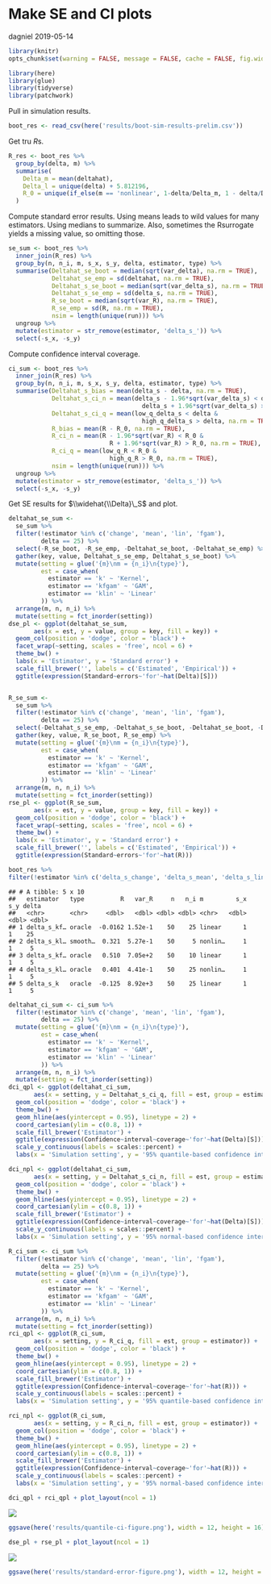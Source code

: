 Make SE and CI plots
================
dagniel
2019-05-14

``` r
library(knitr)
opts_chunk$set(warning = FALSE, message = FALSE, cache = FALSE, fig.width = 7, fig.height = 7)
```

``` r
library(here)
library(glue)
library(tidyverse)
library(patchwork)
```

Pull in simulation results.

``` r
boot_res <- read_csv(here('results/boot-sim-results-prelim.csv'))
```

Get tru *R*s.

``` r
R_res <- boot_res %>%
  group_by(delta, m) %>%
  summarise(
    Delta_m = mean(deltahat), 
    Delta_l = unique(delta) + 5.812196,
    R_0 = unique(if_else(m == 'nonlinear', 1-delta/Delta_m, 1 - delta/Delta_l))
  )
```

Compute standard error results. Using means leads to wild values for many estimators. Using medians to summarize. Also, sometimes the Rsurrogate yields a missing value, so omitting those.

``` r
se_sum <- boot_res %>%
  inner_join(R_res) %>%
  group_by(n, n_i, m, s_x, s_y, delta, estimator, type) %>%
  summarise(Deltahat_se_boot = median(sqrt(var_delta), na.rm = TRUE),
            Deltahat_se_emp = sd(deltahat, na.rm = TRUE),
            Deltahat_s_se_boot = median(sqrt(var_delta_s), na.rm = TRUE),
            Deltahat_s_se_emp = sd(delta_s, na.rm = TRUE),
            R_se_boot = median(sqrt(var_R), na.rm = TRUE),
            R_se_emp = sd(R, na.rm = TRUE),
            nsim = length(unique(run))) %>%
  ungroup %>%
  mutate(estimator = str_remove(estimator, 'delta_s_')) %>%
  select(-s_x, -s_y)
```

Compute confidence interval coverage.

``` r
ci_sum <- boot_res %>%
  inner_join(R_res) %>%
  group_by(n, n_i, m, s_x, s_y, delta, estimator, type) %>%
  summarise(Deltahat_s_bias = mean(delta_s - delta, na.rm = TRUE),
            Deltahat_s_ci_n = mean(delta_s - 1.96*sqrt(var_delta_s) < delta &
                                     delta_s + 1.96*sqrt(var_delta_s) > delta, na.rm = TRUE),
            Deltahat_s_ci_q = mean(low_q_delta_s < delta &
                                     high_q_delta_s > delta, na.rm = TRUE),
            R_bias = mean(R - R_0, na.rm = TRUE),
            R_ci_n = mean(R - 1.96*sqrt(var_R) < R_0 &
                            R + 1.96*sqrt(var_R) > R_0, na.rm = TRUE),
            R_ci_q = mean(low_q_R < R_0 &
                            high_q_R > R_0, na.rm = TRUE),
            nsim = length(unique(run))) %>%
  ungroup %>%
  mutate(estimator = str_remove(estimator, 'delta_s_')) %>%
  select(-s_x, -s_y)
```

Get SE results for $\\widehat{\\Delta}\_S$ and plot.

``` r
deltahat_se_sum <- 
  se_sum %>%
  filter(!estimator %in% c('change', 'mean', 'lin', 'fgam'),
         delta == 25) %>%
  select(-R_se_boot, -R_se_emp, -Deltahat_se_boot, -Deltahat_se_emp) %>%
  gather(key, value, Deltahat_s_se_emp, Deltahat_s_se_boot) %>%
  mutate(setting = glue('{m}\nm = {n_i}\n{type}'),
         est = case_when(
           estimator == 'k' ~ 'Kernel',
           estimator == 'kfgam' ~ 'GAM',
           estimator == 'klin' ~ 'Linear'
         )) %>%
  arrange(m, n, n_i) %>%
  mutate(setting = fct_inorder(setting))
dse_pl <- ggplot(deltahat_se_sum,
       aes(x = est, y = value, group = key, fill = key)) +
  geom_col(position = 'dodge', color = 'black') +
  facet_wrap(~setting, scales = 'free', ncol = 6) +
  theme_bw() +
  labs(x = 'Estimator', y = 'Standard error') +
  scale_fill_brewer('', labels = c('Estimated', 'Empirical')) +
  ggtitle(expression(Standard~errors~'for'~hat(Delta)[S]))


R_se_sum <- 
  se_sum %>%
  filter(!estimator %in% c('change', 'mean', 'lin', 'fgam'),
         delta == 25) %>%
  select(-Deltahat_s_se_emp, -Deltahat_s_se_boot, -Deltahat_se_boot, -Deltahat_se_emp) %>%
  gather(key, value, R_se_boot, R_se_emp) %>%
  mutate(setting = glue('{m}\nm = {n_i}\n{type}'),
         est = case_when(
           estimator == 'k' ~ 'Kernel',
           estimator == 'kfgam' ~ 'GAM',
           estimator == 'klin' ~ 'Linear'
         )) %>%
  arrange(m, n, n_i) %>%
  mutate(setting = fct_inorder(setting))
rse_pl <- ggplot(R_se_sum,
       aes(x = est, y = value, group = key, fill = key)) +
  geom_col(position = 'dodge', color = 'black') +
  facet_wrap(~setting, scales = 'free', ncol = 6) +
  theme_bw() +
  labs(x = 'Estimator', y = 'Standard error') +
  scale_fill_brewer('', labels = c('Estimated', 'Empirical')) +
  ggtitle(expression(Standard~errors~'for'~hat(R)))

boot_res %>%
filter(!estimator %in% c('delta_s_change', 'delta_s_mean', 'delta_s_lin', 'delta_s_fgam'))%>% sample_n(5) %>% select(estimator, type, R, var_R, n:delta)
```

    ## # A tibble: 5 x 10
    ##   estimator   type          R   var_R     n   n_i m         s_x   s_y delta
    ##   <chr>       <chr>     <dbl>   <dbl> <dbl> <dbl> <chr>   <dbl> <dbl> <dbl>
    ## 1 delta_s_kf… oracle  -0.0162 1.52e-1    50    25 linear      1     1    25
    ## 2 delta_s_kl… smooth…  0.321  5.27e-1    50     5 nonlin…     1     1     5
    ## 3 delta_s_kf… oracle   0.510  7.05e+2    50    10 linear      1     1     5
    ## 4 delta_s_kl… oracle   0.401  4.41e-1    50    25 nonlin…     1     1     5
    ## 5 delta_s_k   oracle  -0.125  8.92e+3    50    25 linear      1     1     5

``` r
deltahat_ci_sum <- ci_sum %>%
  filter(!estimator %in% c('change', 'mean', 'lin', 'fgam'),
         delta == 25) %>%
  mutate(setting = glue('{m}\nm = {n_i}\n{type}'),
         est = case_when(
           estimator == 'k' ~ 'Kernel',
           estimator == 'kfgam' ~ 'GAM',
           estimator == 'klin' ~ 'Linear'
         )) %>%
  arrange(m, n, n_i) %>%
  mutate(setting = fct_inorder(setting))
dci_qpl <- ggplot(deltahat_ci_sum,
       aes(x = setting, y = Deltahat_s_ci_q, fill = est, group = estimator)) +
  geom_col(position = 'dodge', color = 'black') +
  theme_bw() +
  geom_hline(aes(yintercept = 0.95), linetype = 2) +
  coord_cartesian(ylim = c(0.8, 1)) +
  scale_fill_brewer('Estimator') +
  ggtitle(expression(Confidence~interval~coverage~'for'~hat(Delta)[S])) +
  scale_y_continuous(labels = scales::percent) +
  labs(x = 'Simulation setting', y = '95% quantile-based confidence interval coverage')

dci_npl <- ggplot(deltahat_ci_sum,
       aes(x = setting, y = Deltahat_s_ci_n, fill = est, group = estimator)) +
  geom_col(position = 'dodge', color = 'black') +
  theme_bw() +
  geom_hline(aes(yintercept = 0.95), linetype = 2) +
  coord_cartesian(ylim = c(0.8, 1)) +
  scale_fill_brewer('Estimator') +
  ggtitle(expression(Confidence~interval~coverage~'for'~hat(Delta)[S])) +
  scale_y_continuous(labels = scales::percent) +
  labs(x = 'Simulation setting', y = '95% normal-based confidence interval coverage')

R_ci_sum <- ci_sum %>%
  filter(!estimator %in% c('change', 'mean', 'lin', 'fgam'),
         delta == 25) %>%
  mutate(setting = glue('{m}\nm = {n_i}\n{type}'),
         est = case_when(
           estimator == 'k' ~ 'Kernel',
           estimator == 'kfgam' ~ 'GAM',
           estimator == 'klin' ~ 'Linear'
         )) %>%
  arrange(m, n, n_i) %>%
  mutate(setting = fct_inorder(setting))
rci_qpl <- ggplot(R_ci_sum,
       aes(x = setting, y = R_ci_q, fill = est, group = estimator)) +
  geom_col(position = 'dodge', color = 'black') +
  theme_bw() +
  geom_hline(aes(yintercept = 0.95), linetype = 2) +
  coord_cartesian(ylim = c(0.8, 1)) +
  scale_fill_brewer('Estimator') +
  ggtitle(expression(Confidence~interval~coverage~'for'~hat(R))) +
  scale_y_continuous(labels = scales::percent) +
  labs(x = 'Simulation setting', y = '95% quantile-based confidence interval coverage')

rci_npl <- ggplot(R_ci_sum,
       aes(x = setting, y = R_ci_n, fill = est, group = estimator)) +
  geom_col(position = 'dodge', color = 'black') +
  theme_bw() +
  geom_hline(aes(yintercept = 0.95), linetype = 2) +
  coord_cartesian(ylim = c(0.8, 1)) +
  scale_fill_brewer('Estimator') +
  ggtitle(expression(Confidence~interval~coverage~'for'~hat(R))) +
  scale_y_continuous(labels = scales::percent) +
  labs(x = 'Simulation setting', y = '95% normal-based confidence interval coverage')

dci_qpl + rci_qpl + plot_layout(ncol = 1)
```

![](33_make-se-ci-plots_files/figure-markdown_github/unnamed-chunk-7-1.png)

``` r
ggsave(here('results/quantile-ci-figure.png'), width = 12, height = 16)

dse_pl + rse_pl + plot_layout(ncol = 1)
```

![](33_make-se-ci-plots_files/figure-markdown_github/unnamed-chunk-7-2.png)

``` r
ggsave(here('results/standard-error-figure.png'), width = 12, height = 16)
```
